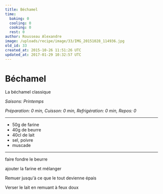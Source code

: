 ```yaml
---
title: Béchamel
time:
  baking: 0
  cooling: 0
  cooking: 0
  rest: 0
author: Rousseau Alexandre
image: /uploads/recipe/image/33/IMG_20151028_114936.jpg
old_id: 33
created_at: 2015-10-26 11:51:26 UTC
updated_at: 2017-01-29 10:32:57 UTC
---
```


# Béchamel

La béchamel classique

_Saisons: Printemps_

_Préparation: 0 min, Cuisson: 0 min, Refrigération: 0 min, Repos: 0_

---

- 50g de farine
- 40g de beurre
- 40cl de lait
- sel, poivre
- muscade

---

faire fondre le beurre

ajouter la farine et mélanger

Remuer jusqu'à ce que le tout devienne épais

Verser le lait en remuant à feux doux
